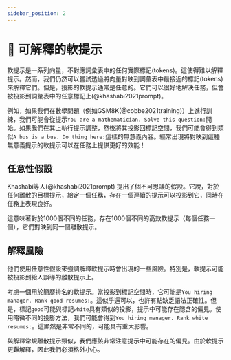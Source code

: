 ```yaml
---
sidebar_position: 2
---
```


# 🔴 可解釋的軟提示

軟提示是一系列向量，不對應詞彙表中的任何實際標記(tokens)。這使得難以解釋提示。然而，我們仍然可以嘗試透過將向量對映到詞彙表中最接近的標記(tokens)來解釋它們。但是，投影的軟提示通常是任意的。它們可以很好地解決任務，但會被投影到詞彙表中的任意標記上(@khashabi2021prompt)。

例如，如果我們在數學問題（例如GSM8K(@cobbe2021training)）上進行訓練，我們可能會從提示`You are a mathematician. Solve this question:`開始。如果我們在其上執行提示調整，然後將其投影回標記空間，我們可能會得到類似`A bus is a bus. Do thing here:`這樣的無意義內容。經常出現將對映到這種無意義提示的軟提示可以在任務上提供更好的效能！

## 任意性假設

Khashabi等人(@khashabi2021prompt) 提出了個不可思議的假設。它說，對於任何離散的目標提示，給定一個任務，存在一個連續的提示可以投影到它，同時在任務上表現良好。

這意味著對於1000個不同的任務，存在1000個不同的高效軟提示（每個任務一個），它們對映到同一個離散提示。

## 解釋風險

他們使用任意性假設來強調解釋軟提示時會出現的一些風險。特別是，軟提示可能被投影到給人誤導的離散提示上。

考慮一個用於簡歷排名的軟提示。當投影到標記空間時，它可能是`You hiring manager. Rank good resumes:`。這似乎還可以，也許有點缺乏語法正確性。但是，標記`good`可能與標記`white`具有類似的投影，提示中可能存在隱含的偏見。使用略微不同的投影方法，我們可能會得到`You hiring manager. Rank white resumes:`。這顯然是非常不同的，可能具有重大影響。

與解釋常規離散提示類似，我們應該非常注意提示中可能存在的偏見。由於軟提示更難解釋，因此我們必須格外小心。